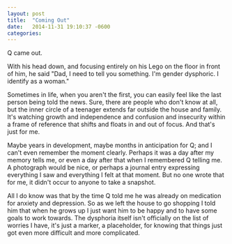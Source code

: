 ```yaml
---
layout: post
title:  "Coming Out"
date:   2014-11-31 19:10:37 -0600
categories: 
---
```


Q came out.

With his head down, and focusing entirely on his Lego on the floor in front of him, he said "Dad, I need to tell you something.  I'm gender dysphoric.  I identify as a woman."

Sometimes in life, when you aren't the first, you can easily feel like the last person being told the news.  Sure, there are people who don't know at all, but the inner circle of a teenager extends far outside the house and family.  It's watching growth and independence and confusion and insecurity within a frame of reference that shifts and floats in and out of focus.  And that's just for me.

Maybe years in development, maybe months in anticipation for Q; and I can't even remember the moment clearly.  Perhaps it was a day after my memory tells me, or even a day after that when I remembered Q telling me.  A photograph would be nice, or perhaps a journal entry expressing everything I saw and everything I felt at that moment.  But no one wrote that for me, it didn't occur to anyone to take a snapshot.  

All I do know was that by the time Q told me he was already on medication for anxiety and depression.  So as we left the house to go shopping I told him that when he grows up I just want him to be happy and to have some goals to work towards.  The dysphoria itself isn't officially on the list of worries I have, it's just a marker, a placeholder, for knowing that things just got even more difficult and more complicated.


